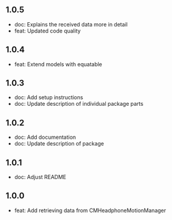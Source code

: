 ## 1.0.5

- doc: Explains the received data more in detail
- feat: Updated code quality

## 1.0.4

- feat: Extend models with equatable

## 1.0.3

- doc: Add setup instructions
- doc: Update description of individual package parts

## 1.0.2

- doc: Add documentation
- doc: Update description of package

## 1.0.1

- doc: Adjust README

## 1.0.0

- feat: Add retrieving data from CMHeadphoneMotionManager
